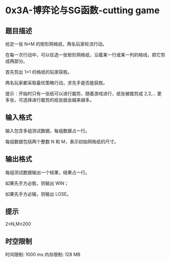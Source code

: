 # 0x3A-博弈论与SG函数-cutting game

## 题目描述

给定一张 N×M 的矩形网格纸，两名玩家轮流行动。

在每一次行动中，可以任选一张矩形网格纸，沿着某一行或某一列的格线，把它剪成两部分。

首先剪出 1×1 的格纸的玩家获胜。

两名玩家都采取最优策略行动，求先手是否能获胜。

提示：开始时只有一张纸可以进行裁剪，随着游戏进行，纸张被裁剪成 2,3,… 更多张，可选择进行裁剪的纸张就会越来越多。

## 输入格式

输入包含多组测试数据，每组数据占一行。

每组数据包括两个整数 N 和 M，表示初始网格纸的尺寸。

## 输出格式

每组测试数据输出一个结果，结果占一行。

如果先手方必胜，则输出 WIN；

如果先手方必输，则输出 LOSE。

## 提示

2≤N,M≤200

## 时空限制

时间限制: 1000 ms
内存限制: 128 MB
